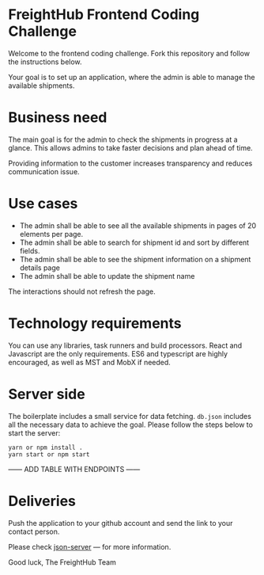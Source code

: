 # FreightHub Frontend Coding Challenge

Welcome to the frontend coding challenge. Fork this repository and follow the instructions below.

Your goal is to set up an application, where the admin is able to manage the available shipments.

Business need
===

The main goal is for the admin to check the shipments in progress at a glance. This allows admins to take faster decisions and plan ahead of time.

Providing information to the customer increases transparency and reduces communication issue.

Use cases
===

- The admin shall be able to see all the available shipments in pages of 20 elements per page.
- The admin shall be able to search for shipment id and sort by different fields.
- The admin shall be able to see the shipment information on a shipment details page
- The admin shall be able to update the shipment name

The interactions should not refresh the page.

Technology requirements
===

You can use any libraries, task runners and build processors. React and Javascript are the only requirements. ES6 and typescript are highly encouraged, as well as MST and MobX if needed.

Server side
===

The boilerplate includes a small service for data fetching. `db.json` includes all the necessary data to achieve the goal. Please follow the steps below to start the server:

```
yarn or npm install .
yarn start or npm start
```

—— ADD TABLE WITH ENDPOINTS —— 

Deliveries
===

Push the application to your github account and send the link to your contact person.


Please check [json-server](https://github.com/typicode/json-server) —  for more information.

Good luck,
The FreightHub Team

